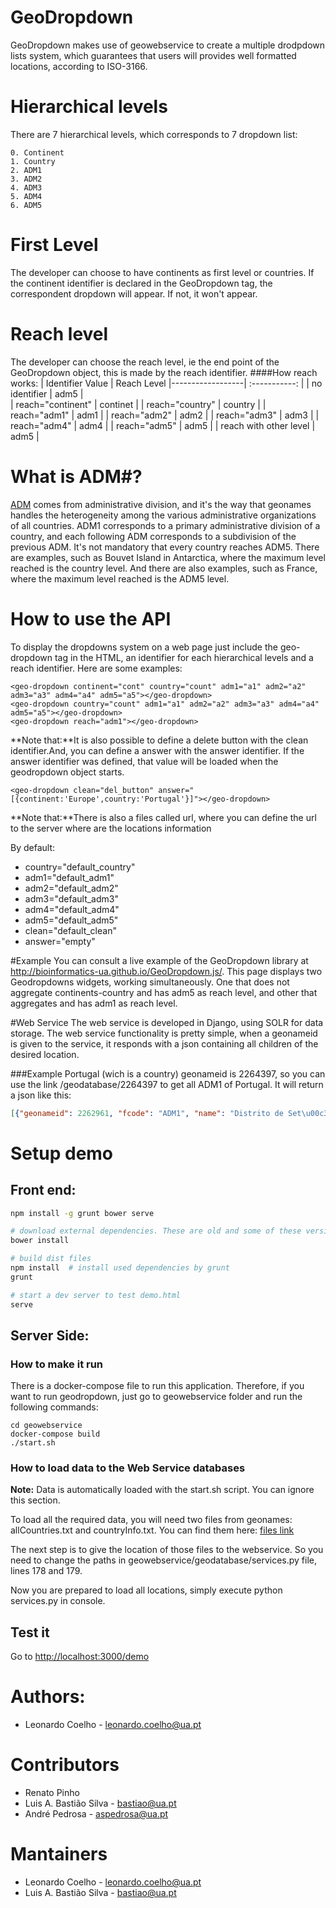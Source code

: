 # GeoDropdown
GeoDropdown makes use of geowebservice to create a multiple drodpdown lists system, which guarantees that users will provides well formatted locations, according to ISO-3166.

# Hierarchical levels
There are 7 hierarchical levels, which corresponds to 7 dropdown list:

	0. Continent
	1. Country
	2. ADM1
	3. ADM2
	4. ADM3
	5. ADM4
	6. ADM5

# First Level
The developer can choose to have continents as first level or countries. If the continent identifier is declared in the GeoDropdown tag, the correspondent dropdown will appear. If not, it won't appear.

# Reach level
The developer can choose the reach level, ie the end point of the GeoDropdown object, this is made by the reach identifier.
####How reach works:
| Identifier Value | Reach Level
|------------------| :-----------: |
| no identifier | adm5 |    
| reach="continent" | continet |
| reach="country" | country |
| reach="adm1" | adm1 |
| reach="adm2" | adm2 |
| reach="adm3" | adm3 |
| reach="adm4" | adm4 |
| reach="adm5" | adm5 |
| reach with other level | adm5 |

# What is ADM#?
[ADM](http://www.geonames.org/export/codes.html) comes from administrative division, and it's the way that geonames handles the heterogeneity among the various administrative organizations of all countries. ADM1 corresponds to a primary administrative division of a country, and each following ADM corresponds to a subdivision of the previous ADM. It's not mandatory that every country reaches ADM5. There are examples, such as Bouvet Island in Antarctica, where the maximum level reached is the country level. And there are also examples, such as France, where the maximum level reached is the ADM5 level.

# How to use the API
To display the dropdowns system on a web page just include the geo-dropdown tag in the HTML, an identifier for each hierarchical levels and a reach identifier.
Here are some examples:

    <geo-dropdown continent="cont" country="count" adm1="a1" adm2="a2" adm3="a3" adm4="a4" adm5="a5"></geo-dropdown> 
    <geo-dropdown country="count" adm1="a1" adm2="a2" adm3="a3" adm4="a4" adm5="a5"></geo-dropdown>
    <geo-dropdown reach="adm1"></geo-dropdown> 

**Note that:**It is also possible to define a delete button with the clean identifier.And, you can define a answer with the answer identifier. If the answer identifier was defined, that value will be loaded when the geodropdown object starts.

    <geo-dropdown clean="del_button" answer="[{continent:'Europe',country:'Portugal'}]"></geo-dropdown>
    
**Note that:**There is also a files called url, where you can define the url to the server where are the locations information

By default:
* country="default_country"
* adm1="default_adm1"
* adm2="default_adm2"
* adm3="default_adm3"
* adm4="default_adm4"
* adm5="default_adm5"
* clean="default_clean"
* answer="empty"

#Example 
You can consult a live example of the GeoDropdown library at http://bioinformatics-ua.github.io/GeoDropdown.js/.
This page displays two Geodropdowns widgets, working simultaneously. One that does not aggregate continents-country and has adm5 as reach level, and other that aggregates and has adm1 as reach level.

#Web Service 
The web service is developed in Django, using SOLR for data storage. The web service functionality is pretty simple, when a geonameid is given to the service, it responds with a json containing all children of the desired location.

###Example
Portugal (wich is a country) geonameid is 2264397, so you can use the link /geodatabase/2264397 to get all ADM1 of Portugal. It will return a json like this:

```json
[{"geonameid": 2262961, "fcode": "ADM1", "name": "Distrito de Set\u00c3\u00babal", "adm1": 19}, {"geonameid": 2263478, "fcode": "ADM1", "name": "Distrito de Santar\u00c3\u00a9m", "adm1": 18}, {"geonameid": 2264507, "fcode": "ADM1", "name": "Distrito de Portalegre", "adm1": 16}, {"geonameid": 2267056, "fcode": "ADM1", "name": "Distrito de Lisboa", "adm1": 14}, {"geonameid": 2267094, "fcode": "ADM1", "name": "Distrito de Leiria", "adm1": 13}, {"geonameid": 2268337, "fcode": "ADM1", "name": "Distrito de Faro", "adm1": 9}, {"geonameid": 2268404, "fcode": "ADM1", "name": "Distrito de \u00c3\u2030vora", "adm1": 8}, {"geonameid": 2269513, "fcode": "ADM1", "name": "Distrito de Castelo Branco", "adm1": 6}, {"geonameid": 2270984, "fcode": "ADM1", "name": "Distrito de Beja", "adm1": 3}, {"geonameid": 2593105, "fcode": "ADM1", "name": "Madeira", "adm1": 10}, {"geonameid": 2732264, "fcode": "ADM1", "name": "Distrito de Viseu", "adm1": 22}, {"geonameid": 2732437, "fcode": "ADM1", "name": "Distrito de Vila Real", "adm1": 21}, {"geonameid": 2732772, "fcode": "ADM1", "name": "Distrito de Viana do Castelo", "adm1": 20}, {"geonameid": 2735941, "fcode": "ADM1", "name": "Distrito do Porto", "adm1": 17}, {"geonameid": 2738782, "fcode": "ADM1", "name": "Distrito da Guarda", "adm1": 11}, {"geonameid": 2740636, "fcode": "ADM1", "name": "Distrito de Coimbra", "adm1": 7}, {"geonameid": 2742026, "fcode": "ADM1", "name": "Distrito de Bragan\u00c3\u00a7a", "adm1": 5}, {"geonameid": 2742031, "fcode": "ADM1", "name": "Distrito de Braga", "adm1": 4}, {"geonameid": 2742610, "fcode": "ADM1", "name": "Distrito de Aveiro", "adm1": 2}]
```

# Setup demo
## Front end:
```sh
npm install -g grunt bower serve

# download external dependencies. These are old and some of these versions are not in npm.
bower install

# build dist files
npm install  # install used dependencies by grunt
grunt

# start a dev server to test demo.html
serve
```

## Server Side:
### How to make it run
There is a docker-compose file to run this application. Therefore, if you want to run geodropdown, just go to geowebservice folder and run the following commands:
```
cd geowebservice
docker-compose build
./start.sh
```

### How to load data to the Web Service databases

**Note:** Data is automatically loaded with the start.sh script. You can ignore this section.

To load all the required data, you will need two files from geonames: allCountries.txt and countryInfo.txt.
You can find them here: [files link](http://download.geonames.org/export/dump/)

The next step is to give the location of those files to the webservice. So you need to change the paths in geowebservice/geodatabase/services.py file, lines 178 and 179.

Now you are prepared to load all locations, simply execute python services.py in console.

## Test it
Go to [http://localhost:3000/demo](http://localhost:3000/demo)

# Authors:

- Leonardo Coelho	- <leonardo.coelho@ua.pt>

# Contributors
- Renato Pinho 
- Luis A. Bastião Silva - <bastiao@ua.pt>
- André Pedrosa - <aspedrosa@ua.pt>


# Mantainers 

- Leonardo Coelho	- <leonardo.coelho@ua.pt>
- Luis A. Bastião Silva -  <bastiao@ua.pt>

